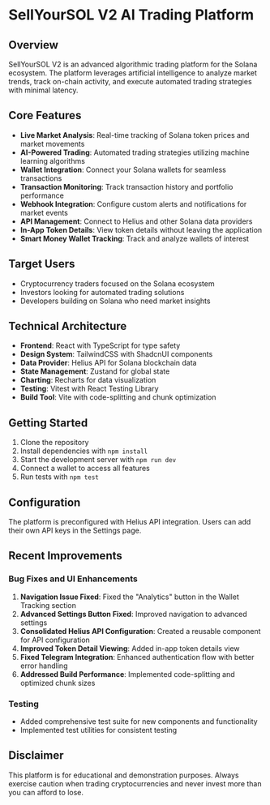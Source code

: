 
# SellYourSOL V2 AI Trading Platform

## Overview

SellYourSOL V2 is an advanced algorithmic trading platform for the Solana ecosystem. The platform leverages artificial intelligence to analyze market trends, track on-chain activity, and execute automated trading strategies with minimal latency.

## Core Features

- **Live Market Analysis**: Real-time tracking of Solana token prices and market movements
- **AI-Powered Trading**: Automated trading strategies utilizing machine learning algorithms
- **Wallet Integration**: Connect your Solana wallets for seamless transactions
- **Transaction Monitoring**: Track transaction history and portfolio performance
- **Webhook Integration**: Configure custom alerts and notifications for market events
- **API Management**: Connect to Helius and other Solana data providers
- **In-App Token Details**: View token details without leaving the application
- **Smart Money Wallet Tracking**: Track and analyze wallets of interest

## Target Users

- Cryptocurrency traders focused on the Solana ecosystem
- Investors looking for automated trading solutions
- Developers building on Solana who need market insights

## Technical Architecture

- **Frontend**: React with TypeScript for type safety
- **Design System**: TailwindCSS with ShadcnUI components
- **Data Provider**: Helius API for Solana blockchain data
- **State Management**: Zustand for global state
- **Charting**: Recharts for data visualization
- **Testing**: Vitest with React Testing Library
- **Build Tool**: Vite with code-splitting and chunk optimization

## Getting Started

1. Clone the repository
2. Install dependencies with `npm install`
3. Start the development server with `npm run dev`
4. Connect a wallet to access all features
5. Run tests with `npm test`

## Configuration

The platform is preconfigured with Helius API integration. Users can add their own API keys in the Settings page.

## Recent Improvements

### Bug Fixes and UI Enhancements

1. **Navigation Issue Fixed**: Fixed the "Analytics" button in the Wallet Tracking section
2. **Advanced Settings Button Fixed**: Improved navigation to advanced settings
3. **Consolidated Helius API Configuration**: Created a reusable component for API configuration
4. **Improved Token Detail Viewing**: Added in-app token details view
5. **Fixed Telegram Integration**: Enhanced authentication flow with better error handling
6. **Addressed Build Performance**: Implemented code-splitting and optimized chunk sizes

### Testing

- Added comprehensive test suite for new components and functionality
- Implemented test utilities for consistent testing

## Disclaimer

This platform is for educational and demonstration purposes. Always exercise caution when trading cryptocurrencies and never invest more than you can afford to lose.
